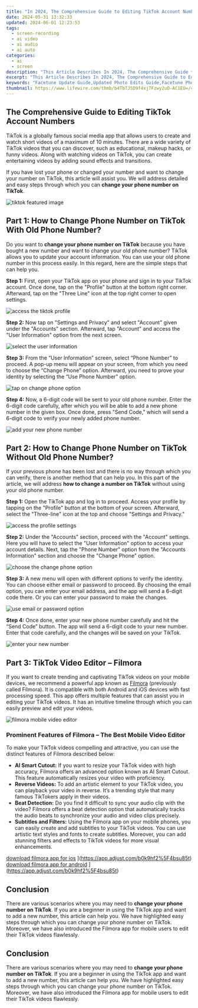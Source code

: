 ```yaml
---
title: "In 2024, The Comprehensive Guide to Editing TikTok Account Numbers"
date: 2024-05-31 13:32:33
updated: 2024-06-01 12:23:53
tags: 
  - screen-recording
  - ai video
  - ai audio
  - ai auto
categories: 
  - ai
  - screen
description: "This Article Describes In 2024, The Comprehensive Guide to Editing TikTok Account Numbers"
excerpt: "This Article Describes In 2024, The Comprehensive Guide to Editing TikTok Account Numbers"
keywords: "Facetune Update Guide,Updated Photo Edits Guide,Facetune Photo Techniques,New Facetune Tutorials,Facetune Editing Basics,Advanced Facetune Updates,Comprehensive Facetune Fixes"
thumbnail: https://www.lifewire.com/thmb/b4TbTJSD9f4xj7Fzwy2uD-AC1EU=/400x300/filters:no_upscale():max_bytes(150000):strip_icc()/GettyImages-478546027-5892c1eb3df78caebc0d9b6c.jpg
---
```


## The Comprehensive Guide to Editing TikTok Account Numbers

TikTok is a globally famous social media app that allows users to create and watch short videos of a maximum of 10 minutes. There are a wide variety of TikTok videos that you can discover, such as educational, makeup hacks, or funny videos. Along with watching videos on TikTok, you can create entertaining videos by adding sound effects and transitions.

If you have lost your phone or changed your number and want to change your number on TikTok, this article will assist you. We will address detailed and easy steps through which you can **change your phone number on TikTok**.

![tiktok featured image](https://images.wondershare.com/filmora/article-images/2023/02/change-phone-number-on-tiktok-1.jpg)

## Part 1: How to Change Phone Number on TikTok With Old Phone Number?

Do you want to **change your phone number on TikTok** because you have bought a new number and want to change your old phone number? TikTok allows you to update your account information. You can use your old phone number in this process easily. In this regard, here are the simple steps that can help you.

**Step 1:** First, open your TikTok app on your phone and sign in to your TikTok account. Once done, tap on the "Profile" button at the bottom right corner. Afterward, tap on the "Three Line" icon at the top right corner to open settings.

![access the tiktok profile](https://images.wondershare.com/filmora/article-images/2023/02/change-phone-number-on-tiktok-2.jpg)

**Step 2:** Now tap on "Settings and Privacy" and select "Account" given under the "Accounts" section. Afterward, tap "Account" and access the "User Information" option from the next screen.

![select the user information](https://images.wondershare.com/filmora/article-images/2023/02/change-phone-number-on-tiktok-3.jpg)

**Step 3:** From the “User Information” screen, select “Phone Number” to proceed. A pop-up menu will appear on your screen, from which you need to choose the “Change Phone” option. Afterward, you need to prove your identity by selecting the “Use Phone Number” option.

![tap on change phone option](https://images.wondershare.com/filmora/article-images/2023/02/change-phone-number-on-tiktok-4.jpg)

**Step 4:** Now, a 6-digit code will be sent to your old phone number. Enter the 6-digit code carefully, after which you will be able to add a new phone number in the given box. Once done, press "Send Code," which will send a 6-digit code to verify your newly added phone number.

![add your new phone number](https://images.wondershare.com/filmora/article-images/2023/02/change-phone-number-on-tiktok-5.jpg)

## Part 2: How to Change Phone Number on TikTok Without Old Phone Number?

If your previous phone has been lost and there is no way through which you can verify, there is another method that can help you. In this part of the article, we will address **how to change a number on TikTok** without using your old phone number.

**Step 1:** Open the TikTok app and log in to proceed. Access your profile by tapping on the "Profile" button at the bottom of your screen. Afterward, select the "Three-line" icon at the top and choose "Settings and Privacy."

![access the profile settings](https://images.wondershare.com/filmora/article-images/2023/02/change-phone-number-on-tiktok-6.jpg)

**Step 2:** Under the "Accounts" section, proceed with the "Account" settings. Here you will have to select the "User Information" option to access your account details. Next, tap the "Phone Number" option from the "Accounts Information" section and choose the "Change Phone" option.

![choose the change phone option](https://images.wondershare.com/filmora/article-images/2023/02/change-phone-number-on-tiktok-7.jpg)

**Step 3:** A new menu will open with different options to verify the identity. You can choose either email or password to proceed. By choosing the email option, you can enter your email address, and the app will send a 6-digit code there. Or you can enter your password to make the changes.

![use email or password option](https://images.wondershare.com/filmora/article-images/2023/02/change-phone-number-on-tiktok-8.jpg)

**Step 4:** Once done, enter your new phone number carefully and hit the “Send Code” button. The app will send a 6-digit code to your new number. Enter that code carefully, and the changes will be saved on your TikTok.

![enter your new number](https://images.wondershare.com/filmora/article-images/2023/02/change-phone-number-on-tiktok-9.jpg)

## Part 3: TikTok Video Editor – Filmora

If you want to create trending and captivating TikTok videos on your mobile devices, we recommend a powerful app known as [Filmora](https://tools.techidaily.com/wondershare/filmora/download/) (previously called Filmora). It is compatible with both Android and iOS devices with fast processing speed. This app offers multiple features that can assist you in editing your TikTok videos. It has an intuitive timeline through which you can easily preview and edit your videos.

![filmora mobile video editor](https://images.wondershare.com/filmora/article-images/2023/02/change-phone-number-on-tiktok-10.jpg)

### Prominent Features of Filmora – The Best Mobile Video Editor

To make your TikTok videos compelling and attractive, you can use the distinct features of Filmora described below:

* **AI Smart Cutout:** If you want to resize your TikTok video with high accuracy, Filmora offers an advanced option known as AI Smart Cutout. This feature automatically resizes your video with proficiency.
* **Reverse Videos:** To add an artistic element to your TikTok video, you can playback your video in reverse. It’s a trending style that many famous TikTokers apply in their videos.
* **Beat Detection:** Do you find it difficult to sync your audio clip with the video? Filmora offers a beat detection option that automatically tracks the audio beats to synchronize your audio and video clips precisely.
* **Subtitles and Filters:** Using the Filmora app on your mobile phones, you can easily create and add subtitles to your TikTok videos. You can use artistic text styles and fonts to create subtitles. Moreover, you can add stunning filters and effects to TikTok videos for more visual enhancements.

[download filmora app for ios](https://images.wondershare.com/filmorago/article-common/app_store.svg) ](https://app.adjust.com/b0k9hf2%5F4bsu85t) [download filmora app for android](https://images.wondershare.com/filmorago/article-common/google_play.svg) ](https://app.adjust.com/b0k9hf2%5F4bsu85t)

## Conclusion

There are various scenarios where you may need to **change your phone number on TikTok**. If you are a beginner in using the TikTok app and want to add a new number, this article can help you. We have highlighted easy steps through which you can change your phone number on TikTok. Moreover, we have also introduced the Filmora app for mobile users to edit their TikTok videos flawlessly.

## Conclusion

There are various scenarios where you may need to **change your phone number on TikTok**. If you are a beginner in using the TikTok app and want to add a new number, this article can help you. We have highlighted easy steps through which you can change your phone number on TikTok. Moreover, we have also introduced the Filmora app for mobile users to edit their TikTok videos flawlessly.

<ins class="adsbygoogle"
     style="display:block"
     data-ad-format="autorelaxed"
     data-ad-client="ca-pub-7571918770474297"
     data-ad-slot="1223367746"></ins>

<ins class="adsbygoogle"
     style="display:block"
     data-ad-format="autorelaxed"
     data-ad-client="ca-pub-7571918770474297"
     data-ad-slot="1223367746"></ins>



<ins class="adsbygoogle"
     style="display:block"
     data-ad-client="ca-pub-7571918770474297"
     data-ad-slot="8358498916"
     data-ad-format="auto"
     data-full-width-responsive="true"></ins>

